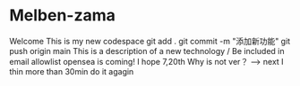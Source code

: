 # Melben-zama
Welcome
This is my new codespace
git add .
git commit -m "添加新功能"
git push origin main
This is a description of a new technology
/
Be included in email allowlist
opensea is coming!
I hope 7,20th
Why is not ver？
--> next
I thin more than 30min
do it agagin
